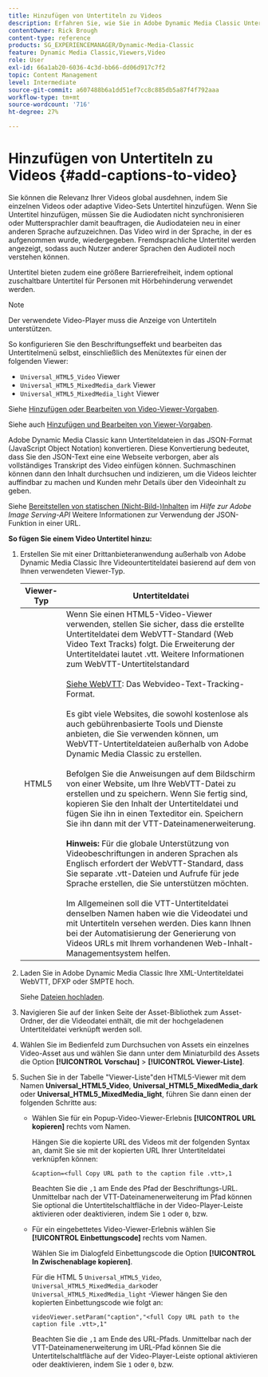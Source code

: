 ```yaml
---
title: Hinzufügen von Untertiteln zu Videos
description: Erfahren Sie, wie Sie in Adobe Dynamic Media Classic Untertitel zu Videos hinzufügen.
contentOwner: Rick Brough
content-type: reference
products: SG_EXPERIENCEMANAGER/Dynamic-Media-Classic
feature: Dynamic Media Classic,Viewers,Video
role: User
exl-id: 66a1ab20-6036-4c3d-bb66-dd06d917c7f2
topic: Content Management
level: Intermediate
source-git-commit: a607488b6a1dd51ef7cc8c885db5a87f4f792aaa
workflow-type: tm+mt
source-wordcount: '716'
ht-degree: 27%

---
```


# Hinzufügen von Untertiteln zu Videos {#add-captions-to-video}

Sie können die Relevanz Ihrer Videos global ausdehnen, indem Sie einzelnen Videos oder adaptive Video-Sets Untertitel hinzufügen. Wenn Sie Untertitel hinzufügen, müssen Sie die Audiodaten nicht synchronisieren oder Muttersprachler damit beauftragen, die Audiodateien neu in einer anderen Sprache aufzuzeichnen. Das Video wird in der Sprache, in der es aufgenommen wurde, wiedergegeben. Fremdsprachliche Untertitel werden angezeigt, sodass auch Nutzer anderer Sprachen den Audioteil noch verstehen können.

Untertitel bieten zudem eine größere Barrierefreiheit, indem optional zuschaltbare Untertitel für Personen mit Hörbehinderung verwendet werden.

>[!NOTE]
>
>Der verwendete Video-Player muss die Anzeige von Untertiteln unterstützen. 

So konfigurieren Sie den Beschriftungseffekt und bearbeiten das Untertitelmenü selbst, einschließlich des Menütextes für einen der folgenden Viewer:

* `Universal_HTML5_Video` Viewer
* `Universal_HTML5_MixedMedia_dark` Viewer
* `Universal_HTML5_MixedMedia_light` Viewer

Siehe [Hinzufügen oder Bearbeiten von Video-Viewer-Vorgaben](previewing-videos-video-viewer.md#adding_or_editing_a_video_viewer_preset).

Siehe auch [Hinzufügen und Bearbeiten von Viewer-Vorgaben](application-setup.md#adding_and_editing_viewer_presets).

Adobe Dynamic Media Classic kann Untertiteldateien in das JSON-Format (JavaScript Object Notation) konvertieren. Diese Konvertierung bedeutet, dass Sie den JSON-Text eine eine Webseite verborgen, aber als vollständiges Transkript des Video einfügen können. Suchmaschinen können dann den Inhalt durchsuchen und indizieren, um die Videos leichter auffindbar zu machen und Kunden mehr Details über den Videoinhalt zu geben.

Siehe [Bereitstellen von statischen (Nicht-Bild-)Inhalten](https://experienceleague.adobe.com/en/docs/dynamic-media-developer-resources/image-serving-api/image-serving-api/c-serving-static-nonimage-contents#image-serving-api) im *Hilfe zur Adobe Image Serving-API* Weitere Informationen zur Verwendung der JSON-Funktion in einer URL.

**So fügen Sie einem Video Untertitel hinzu:**

1. Erstellen Sie mit einer Drittanbieteranwendung außerhalb von Adobe Dynamic Media Classic Ihre Videountertiteldatei basierend auf dem von Ihnen verwendeten Viewer-Typ.

   | Viewer-Typ | Untertiteldatei |
   |--- |--- |
   | HTML5 | Wenn Sie einen HTML5-Video-Viewer verwenden, stellen Sie sicher, dass die erstellte Untertiteldatei dem WebVTT-Standard (Web Video Text Tracks) folgt. Die Erweiterung der Untertiteldatei lautet .vtt. Weitere Informationen zum WebVTT-Untertitelstandard<br><br>[Siehe WebVTT](https://w3c.github.io/webvtt/): Das Webvideo-Text-Tracking-Format. <br><br>Es gibt viele Websites, die sowohl kostenlose als auch gebührenbasierte Tools und Dienste anbieten, die Sie verwenden können, um WebVTT-Untertiteldateien außerhalb von Adobe Dynamic Media Classic zu erstellen. <br><br>Befolgen Sie die Anweisungen auf dem Bildschirm von einer Website, um Ihre WebVTT-Datei zu erstellen und zu speichern. Wenn Sie fertig sind, kopieren Sie den Inhalt der Untertiteldatei und fügen Sie ihn in einen Texteditor ein. Speichern Sie ihn dann mit der VTT-Dateinamenerweiterung. <br><br><b>Hinweis:</b> Für die globale Unterstützung von Videobeschriftungen in anderen Sprachen als Englisch erfordert der WebVTT-Standard, dass Sie separate .vtt-Dateien und Aufrufe für jede Sprache erstellen, die Sie unterstützen möchten. <br><br>Im Allgemeinen soll die VTT-Untertiteldatei denselben Namen haben wie die Videodatei und mit Untertiteln versehen werden. Dies kann Ihnen bei der Automatisierung der Generierung von Videos URLs mit Ihrem vorhandenen Web-Inhalt-Managementsystem helfen. |

1. Laden Sie in Adobe Dynamic Media Classic Ihre XML-Untertiteldatei WebVTT, DFXP oder SMPTE hoch.

   Siehe [Dateien hochladen](uploading-files.md#uploading_files).

1. Navigieren Sie auf der linken Seite der Asset-Bibliothek zum Asset-Ordner, der die Videodatei enthält, die mit der hochgeladenen Untertiteldatei verknüpft werden soll.
1. Wählen Sie im Bedienfeld zum Durchsuchen von Assets ein einzelnes Video-Asset aus und wählen Sie dann unter dem Miniaturbild des Assets die Option **[!UICONTROL Vorschau]** > **[!UICONTROL Viewer-Liste]**.
1. Suchen Sie in der Tabelle &quot;Viewer-Liste&quot;den HTML5-Viewer mit dem Namen **Universal_HTML5_Video**, **Universal_HTML5_MixedMedia_dark** oder **Universal_HTML5_MixedMedia_light**, führen Sie dann einen der folgenden Schritte aus:

   * Wählen Sie für ein Popup-Video-Viewer-Erlebnis **[!UICONTROL URL kopieren]** rechts vom Namen.

     Hängen Sie die kopierte URL des Videos mit der folgenden Syntax an, damit Sie sie mit der kopierten URL Ihrer Untertiteldatei verknüpfen können:

     `&caption=<full Copy URL path to the caption file .vtt>,1`

     Beachten Sie die `,1` am Ende des Pfad der Beschriftungs-URL. Unmittelbar nach der VTT-Dateinamenerweiterung im Pfad können Sie optional die Untertitelschaltfläche in der Video-Player-Leiste aktivieren oder deaktivieren, indem Sie `1` oder `0`, bzw.

   * Für ein eingebettetes Video-Viewer-Erlebnis wählen Sie **[!UICONTROL Einbettungscode]** rechts vom Namen.

     Wählen Sie im Dialogfeld Einbettungscode die Option **[!UICONTROL In Zwischenablage kopieren]**.

     Für die HTML 5 `Universal_HTML5_Video`, `Universal_HTML5_MixedMedia_dark`oder `Universal_HTML5_MixedMedia_light` -Viewer hängen Sie den kopierten Einbettungscode wie folgt an:

     `videoViewer.setParam("caption","<full Copy URL path to the caption file .vtt>,1"`

     Beachten Sie die `,1` am Ende des URL-Pfads. Unmittelbar nach der VTT-Dateinamenerweiterung im URL-Pfad können Sie die Untertitelschaltfläche auf der Video-Player-Leiste optional aktivieren oder deaktivieren, indem Sie `1` oder `0`, bzw.

